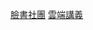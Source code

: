 [臉書社團](https://www.facebook.com/groups/455266659173018)
[雲端講義](https://drive.google.com/drive/u/0/folders/1azZJtOBURT2chicJ0YaEWP9RRqjuxRrB?fbclid=IwAR2fl6i9IcU5CNV1OY6qMtYiQzCJlXkwyPwAEKHlaWZ2c1LKE3L4P1WGTR0)
